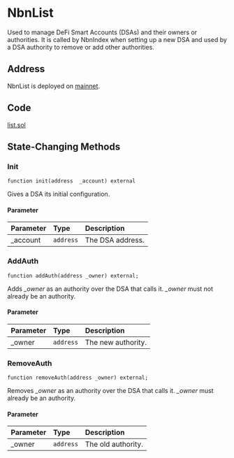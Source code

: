 # NbnList

Used to manage DeFi Smart Accounts \(DSAs\) and their owners or authorities. It is called by NbnIndex when setting up a new DSA and used by a DSA authority to remove or add other authorities.

## Address

NbnList is deployed on [mainnet](https://bscscan.com/address/0x58f4D59E4D4A97758d56487Dbbe5e083Af89cf9D).

## Code

[list.sol](https://github.com/Open-Currency-Collective/nubian-dsa-contracts/blob/master/contracts/registry/list.sol)

## State-Changing Methods

### Init

```text
function init(address  _account) external
```

Gives a DSA its initial configuration.

#### Parameter

| Parameter | Type | Description |
| :--- | :--- | :--- |
| \_account | `address` | The DSA address. |

### AddAuth

```text
function addAuth(address _owner) external;
```

Adds _\_owner_ as an authority over the DSA that calls it. _\_owner_ must not already be an authority.

#### Parameter

| Parameter | Type | Description |
| :--- | :--- | :--- |
| \_owner | `address` | The new authority. |

### RemoveAuth

```text
function removeAuth(address _owner) external;
```

Removes _\_owner_ as an authority over the DSA that calls it. _\_owner_ must already be an authority.

#### Parameter

| Parameter | Type | Description |
| :--- | :--- | :--- |
| \_owner | `address` | The old authority. |

